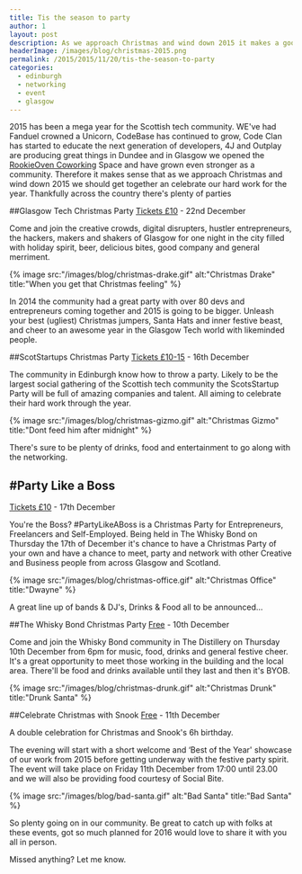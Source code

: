 ```yaml
---
title: Tis the season to party
author: 1
layout: post
description: As we approach Christmas and wind down 2015 it makes a good opportunity to get together an celebrate our hard work for the year. Thankfully the community has come together to organise a few parties
headerImage: /images/blog/christmas-2015.png
permalink: /2015/2015/11/20/tis-the-season-to-party
categories:
  - edinburgh
  - networking
  - event
  - glasgow
---
```

2015 has been a mega year for the Scottish tech community. WE've had Fanduel crowned a Unicorn, CodeBase has continued to grow, Code Clan has started to educate the next generation of developers, 4J and Outplay are producing great things in Dundee and in Glasgow we opened the [RookieOven Coworking](/coworking) Space and have grown even stronger as a community. Therefore it makes sense that as we approach Christmas and wind down 2015 we should get together an celebrate our hard work for the year. Thankfully across the country there's plenty of parties

##Glasgow Tech Christmas Party
[Tickets £10](https://www.eventbrite.co.uk/e/glasgow-tech-christmas-party-2015-tickets-19804666290) - 22nd December

Come and join the creative crowds, digital disrupters, hustler entrepreneurs, the hackers, makers and shakers of Glasgow for one night in the city filled with holiday spirit, beer, delicious bites, good company and general merriment.

{% image src:"/images/blog/christmas-drake.gif" alt:"Christmas Drake" title:"When you get that Christmas feeling" %}

In 2014 the community had a great party with over 80 devs and entrepreneurs coming together and 2015 is going to be bigger. Unleash your best (ugliest) Christmas jumpers, Santa Hats and inner festive beast, and cheer to an awesome year in the Glasgow Tech world with likeminded people.


##ScotStartups Christmas Party
[Tickets £10-15](http://scotstartups.com/christmas-party-2015) - 16th December

The community in Edinburgh know how to throw a party. Likely to be the largest social gathering of the Scottish tech community the ScotsStartup Party will be full of amazing companies and talent. All aiming to celebrate their hard work through the year.

{% image src:"/images/blog/christmas-gizmo.gif" alt:"Christmas Gizmo" title:"Dont feed him after midnight" %}

There's sure to be plenty of drinks, food and entertainment to go along with the networking.

## #Party Like a Boss
[Tickets £10](https://www.eventbrite.co.uk/e/partylikeabosstwb-tickets-19685736568) - 17th December

You're the Boss? #PartyLikeABoss is a Christmas Party for Entrepreneurs, Freelancers and Self-Employed. Being held in The Whisky Bond on Thursday the 17th of December it's chance to have a Christmas Party of your own and have a chance to meet, party and network with other Creative and Business people from across Glasgow and Scotland.

{% image src:"/images/blog/christmas-office.gif" alt:"Christmas Office" title:"Dwayne" %}

A great line up of bands & DJ's, Drinks & Food all to be announced...

##The Whisky Bond Christmas Party
[Free](helen@thewhiskybond.co.uk) - 10th December

Come and join the Whisky Bond community in The Distillery on Thursday 10th December from 6pm for music, food, drinks and general festive cheer. It's a great opportunity to meet those working in the building and the local area. There'll be food and drinks available until they last and then it's BYOB.

{% image src:"/images/blog/christmas-drunk.gif" alt:"Christmas Drunk" title:"Drunk Santa" %}

##Celebrate Christmas with Snook
[Free](https://www.eventbrite.co.uk/e/celebrate-christmas-with-snook-tickets-19635310743) - 11th December

A double celebration for Christmas and Snook's 6h birthday.

The evening will start with a short welcome and ‘Best of the Year' showcase of our work from 2015 before getting underway with the festive party spirit. The event will take place on Friday 11th December from 17:00 until 23.00 and we will also be providing food courtesy of Social Bite.

{% image src:"/images/blog/bad-santa.gif" alt:"Bad Santa" title:"Bad Santa" %}

So plenty going on in our community. Be great to catch up with folks at these events, got so much planned for 2016 would love to share it with you all in person.

Missed anything? Let me know.
